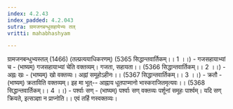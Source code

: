 ```yaml
---
index: 4.2.43
index_padded: 4.2.043
sutra: ग्रामजनबन्धुसहायेभ्यः तल्
vritti: mahabhashyam

---
```

 ग्रामजनबन्धुभ्यस्तल् (1466) (तल्प्रत्ययाधिकरणम्) (5365 सिद्धान्तवार्तिकम्।। 1 ।।) - गजसहायाभ्यां च - (भाष्यम्) गजसहायाभ्यां चेति वक्तव्यम्। गजता, सहायता।। (5366 सिद्धान्तवार्तिकम्।। 2 ।।) - अह्नः खः - (भाष्यम्) खो वक्तव्यः। अह्नां समूहोऽहीनः।। (5367 सिद्धान्तवार्तिकम्।। 3 ।।) - क्रतौ - (भाष्यम्) क्रताविति वक्तव्यम्। इह मा भूत्-- आह्नाय धूतपाप्मानो भास्कराजितमृत्यवः।। (5368 सिद्धान्तवार्तिकम्।। 4 ।।) - पर्श्वाः सण् - (भाष्यम्) पर्श्वाः सण् वक्तव्यः पर्शूनां समूहः पार्श्वम्। यदि सण् क्रियते, इत्सञ्ज्ञा न प्राप्नोति।। एवं तर्हि णस्वक्तव्यः। 